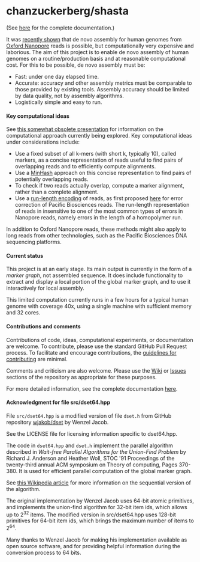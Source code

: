 # chanzuckerberg/shasta

(See [here](https://chanzuckerberg.github.io/shasta/) for the complete documentation.)

It was [recently shown](https://www.nature.com/articles/nbt.4060) 
that de novo assembly for human genomes 
from [Oxford Nanopore](https://nanoporetech.com) reads is possible, 
but computationally very expensive and laborious. 
The aim of this project is to enable de novo assembly 
of human genomes on a routine/production basis 
and at reasonable computational cost. 
For this to be possible, de novo assembly must be:

* Fast: under one day elapsed time.
* Accurate: accuracy and other assembly metrics must be
comparable to those provided by existing tools.
Assembly accuracy should be limited by data quality,
not by assembly algorithms.
* Logistically simple and easy to run.



#### Key computational ideas

See [this somewhat obsolete presentation](https://chanzuckerberg.github.io/shasta/ShastaSlides-June2018-v2.pdf) 
for information on the computational approach currently being explored. 
Key computational ideas under considerations include:

* Use a fixed subset of all k-mers (with short k, typically 10), called markers,
as a concise representation of reads useful to find pairs of overlapping reads 
and to efficiently compute alignments.
* Use a [MinHash](https://en.wikipedia.org/wiki/MinHash) approach
on this concise representation to find pairs
of potentially overlapping reads.
* To check if two reads actually overlap, compute a marker alignment, rather than a 
complete alignment.
* Use a [run-length encoding](https://en.wikipedia.org/wiki/Run-length_encoding) of reads, 
as first proposed 
[here](https://journals.plos.org/plosone/article?id=10.1371/journal.pone.0046679) for
error correction of Pacific Biosciences reads.
The run-length representation of reads in insensitive to one of the most
common types of errors in Nanopore reads, namely errors in the length of a homopolymer run.

In addition to Oxford Nanopore reads, these methods might also apply 
to long reads from other technologies, such as
the Pacific Biosciences DNA sequencing platforms.



#### Current status

This project is at an early stage. Its main output is currently
in the form of a *marker graph*, not assembled sequence. 
It does include functionality to extract and display a
local portion of the global marker graph, 
and to use it interactively for local assembly.

This limited computation currently runs in a few hours for
a typical human genome with coverage 40x, using a single
machine with sufficient memory and 32 cores.



#### Contributions and comments

Contributions of code, ideas, computational experiments, or documentation are welcome. 
To contribute, please use the standard GitHub Pull Request process. 
To facilitate and encourage contributions, the 
[guidelines for contributing](https://github.com/chanzuckerberg/shasta/blob/master/CONTRIBUTING.md)
are minimal.

Comments and criticism are also welcome. 
Please use the [Wiki](https://github.com/chanzuckerberg/shasta/wiki) 
or [Issues](https://github.com/chanzuckerberg/shasta/issues) 
sections of the repository as appropriate for these purposes.

For more detailed information,  see the complete documentation
[here](https://chanzuckerberg.github.io/shasta/).




#### Acknowledgment for file src/dset64.hpp

File `src/dset64.hpp` is a modified version of file `dset.h` from GitHub repository
[wjakob/dset](https://github.com/wjakob/dset) by Wenzel Jacob. 

See the LICENSE file for 
licensing information specific to dset64.hpp.

The code in `dset64.hpp` and `dset.h` implement the parallel 
algorithm described in 
*Wait-free Parallel Algorithms for the Union-Find Problem*
by Richard J. Anderson and Heather Woll,
STOC '91 Proceedings of the twenty-third annual ACM symposium on Theory of computing,
Pages 370-380.
It is used for efficient parallel
computation of the global marker graph.

See [this Wikipedia article](https://en.wikipedia.org/wiki/Disjoint-set_data_structure)
for more information on the sequential version of the algorithm.

The original implementation by Wenzel Jacob uses 64-bit
atomic primitives, and implements the union-find 
algorithm for 32-bit item ids, which allows up to 
2<sup>32</sup> items. The modified version in src/dset64.hpp
uses 128-bit primitives for 64-bit item ids,
which brings the maximum number of items to 2<sup>64</sup>.

Many thanks to Wenzel Jacob for making his implementation
available as open source software, and for providing 
helpful information during the conversion process to 64 bits.

